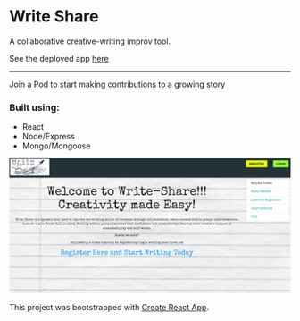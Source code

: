 # Write Share

A collaborative creative-writing improv tool.

See the deployed app [here](https://young-river-62844.herokuapp.com/)

---

Join a Pod to start making contributions to a growing story

### Built using:

- React
- Node/Express
- Mongo/Mongoose

![screenshot](./screenshot.png "Write Share")

This project was bootstrapped with [Create React App](https://github.com/facebook/create-react-app).
